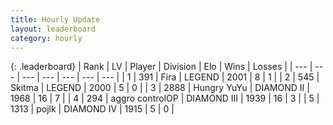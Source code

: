 ```yaml
---
title: Hourly Update
layout: leaderboard
category: hourly
---
```


{: .leaderboard}
| Rank | LV | Player | Division | Elo | Wins | Losses |
| --- | --- | --- | --- | --- | --- | --- |
| <span data-change="0">1</span> | 391 | <span title="ID: 418447">Fira</span> | LEGEND | <span data-change="0">2001</span> | <span data-change="0">8</span> | <span data-change="0">1</span> |
| <span data-change="0">2</span> | 545 | <span title="ID: 402846">Skitma</span> | LEGEND | <span data-change="12">2000</span> | <span data-change="1">5</span> | <span data-change="0">0</span> |
| <span data-change="1">3</span> | 2888 | <span title="ID: 164871">Hungry YuYu</span> | DIAMOND II | <span data-change="48">1968</span> | <span data-change="12">16</span> | <span data-change="4">7</span> |
| <span data-change="-1">4</span> | 294 | <span title="ID: 629691">aggro controlOP</span> | DIAMOND III | <span data-change="0">1939</span> | <span data-change="0">16</span> | <span data-change="0">3</span> |
| <span data-change="1">5</span> | 1313 | <span title="ID: 4783">pojlk</span> | DIAMOND IV | <span data-change="23">1915</span> | <span data-change="3">5</span> | <span data-change="0">0</span> |